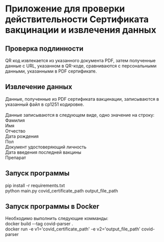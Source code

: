 <H1> Приложение для проверки действительности Сертификата вакцинации 
и извлечения данных
</H1> 

<H2> Проверка подлинности </H2>
QR код извлекается из указанного документа PDF, затем полученные данные с URL, указанном 
в QR-коде, сравниваются с персональными данными, указанными в PDF сертификате.

<H2> Извлечение данных </H2>
Данные, полученные из PDF сертификата вакцинации, записываются
в указанный файл в cp1251 кодировке. <br><br>
Данные записываются в следующем виде, одно значение на строку: <br>
Фамилия <br>
Имя <br>
Отчество <br>
Дата рождения <br>
Пол <br>
Документ удостоверяющий личность <br>
Дата введения последней вакцины <br>
Препарат <br>

<h2> Запуск программы </h2>

pip install -r requirements.txt <br>
python main.py covid_certifiсate_path output_file_path

<h2> Запуск программы в Docker </h2>

Необходимо выполнить следующие комманды: <br>
docker build --tag covid-parser . <br>
docker run -e v1='covid_certifiсate_path' -e v2='output_file_path' covid-parser
